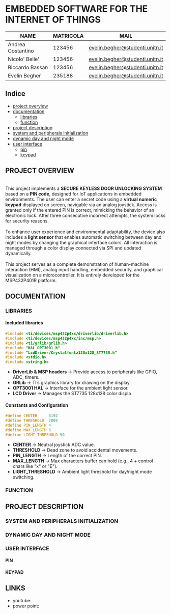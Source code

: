 # EMBEDDED SOFTWARE FOR THE INTERNET OF THINGS 

| NAME               | MATRICOLA | MAIL                                 |
|--------------------|-----------|--------------------------------------|
| Andrea Costantino  | 123456    | evelin.begher@studenti.unitn.it      |
| Nicolo' Belle'     | 123456    | evelin.begher@studenti.unitn.it      |
| Riccardo Bassan    | 123456    | evelin.begher@studenti.unitn.it      |
| Evelin Begher      | 235188    | evelin.begher@studenti.unitn.it      |

## Indice
- [project overview](#project-overview)
- [documentation](#documentation)
  - [libraries](#libraries)
  - [function](#function)
- [project description](#project-description)
- [system and peripherals initialization](#system-and-peripherals-initialization)
- [dynamic day and night mode](#dynamic-day-and-night-mode)
- [user interface](#user-interface)
  - [pin](#pin)
  - [keypad](#keypad)

## PROJECT OVERVIEW
<br>
This project implements a <b>SECURE KEYLESS DOOR UNLOCKING SYSTEM</b> based on a <b>PIN code</b>, designed for IoT applications in embedded environments. The user can enter a secret code using a <b>virtual numeric keypad</b> displayed on screen, navigable via an analog joystick. Access is granted only if the entered PIN is correct, mimicking the behavior of an electronic lock. After three consecutive incorrect attempts, the system locks for security reasons.  <br><br>
To enhance user experience and environmental adaptability, the device also includes a <b>light sensor</b> that enables automatic switching between day and night modes by changing the graphical interface colors. All interaction is managed through a color display connected via SPI and updated dynamically. <br><br>
This project serves as a complete demonstration of human-machine interaction (HMI), analog input handling, embedded security, and graphical visualization on a microcontroller. It is entirely developed for the MSP432P401R platform.


## DOCUMENTATION 
### LIBRARIES
#### Included libraries
```c
#include <ti/devices/msp432p4xx/driverlib/driverlib.h>
#include <ti/devices/msp432p4xx/inc/msp.h>
#include <ti/grlib/grlib.h>
#include "HAL_OPT3001.h"
#include "LcdDriver/Crystalfontz128x128_ST7735.h"
#include <stdio.h>
#include <string.h>
```
  * <b>DriverLib & MSP headers </b> → Provide access to peripherals like GPIO, ADC, timers.
  * <b>GRLib </b> → TI’s graphics library for drawing on the display.
  * <b> OPT3001 HAL </b> → Interface for the ambient light sensor.
  * <b> LCD Driver </b> → Manages the ST7735 128x128 color displa

#### Constants and Configuration 
```c
#define CENTER     8192
#define THRESHOLD  2000
#define PIN_LENGTH 4
#define MAX_LENGTH 6
#define LIGHT_THRESHOLD 50
```
* <b>CENTER</b> &rarr; Neutral joystick ADC value.
* <b>THRESHOLD</b>  &rarr; Dead zone to avoid accidental movements.
* <b>PIN_LENGTH</b>  &rarr; Length of the correct PIN.
* <b>MAX_LENGTH</b>  &rarr; Max characters buffer can hold (e.g., 4 + control chars like "x" or "E").
* <b>LIGHT_THRESHOLD</b>  &rarr; Ambient light threshold for day/night mode switching.

### FUNCTION

## PROJECT DESCRIPTION
### SYSTEM AND PERIPHERALS INITIALIZATION
### DYNAMIC DAY AND NIGHT MODE
### USER INTERFACE
#### PIN
#### KEYPAD

## LINKS 
* youtube: 
* power point:

 


